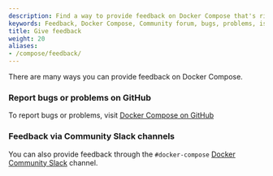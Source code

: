 ```yaml
---
description: Find a way to provide feedback on Docker Compose that's right for you 
keywords: Feedback, Docker Compose, Community forum, bugs, problems, issues
title: Give feedback
weight: 20
aliases:
- /compose/feedback/
---
```


There are many ways you can provide feedback on Docker Compose.

### Report bugs or problems on GitHub

To report bugs or problems, visit [Docker Compose on GitHub](https://github.com/docker/compose/issues)

### Feedback via Community Slack channels

You can also provide feedback through the `#docker-compose` [Docker Community Slack](https://dockr.ly/comm-slack) channel. 

